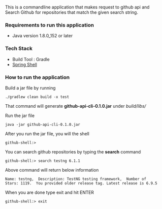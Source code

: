 This is a commandline application that makes request to github api and 
Search Github for repositories that match the given search string.

### Requirements to run this application
* Java version 1.8.0_152 or later

### Tech Stack
* Build Tool : Gradle
* [Spring Shell](https://projects.spring.io/spring-shell/)

### How to run the application
Build a jar file by running

`./gradlew clean build -x test`

That command will generate **github-api-cli-0.1.0.jar** under _build/libs/_

Run the jar file

`java -jar github-api-cli-0.1.0.jar`

After you run the jar file, you will the shell

```
github-shell:>
```
 You can search github repositories by typing the **search** command
 
 ```
 github-shell:> search testng 6.1.1
 ```
 
 Above command will return below information
 
 ``
 Name: testng,  Description: TestNG testing framework,  Number of Stars: 1119.  You provided older release tag. Latest release is 6.9.5
 ``
 
 When you are done type exit and hit ENTER
 
```
github-shell:> exit
```

